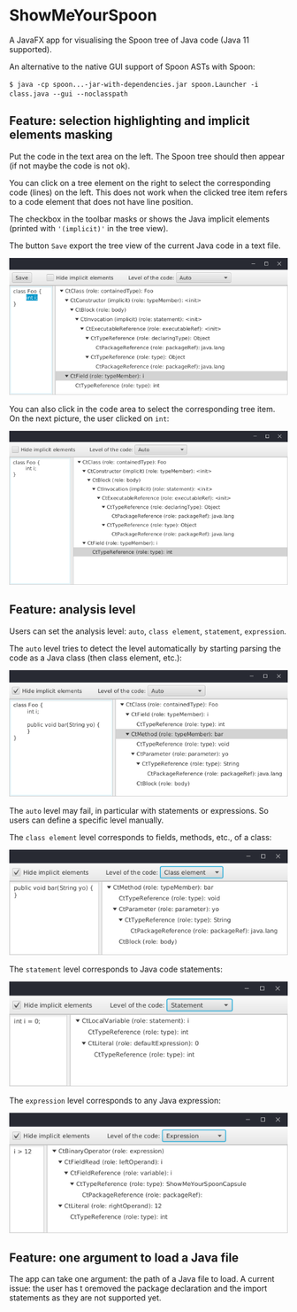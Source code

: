 # ShowMeYourSpoon

A JavaFX app for visualising the Spoon tree of Java code (Java 11 supported).

An alternative to the native GUI support of Spoon ASTs with Spoon:

`$ java -cp spoon...-jar-with-dependencies.jar spoon.Launcher -i class.java --gui --noclasspath`

## Feature: selection highlighting and implicit elements masking

Put the code in the text area on the left.
The Spoon tree should then appear (if not maybe the code is not ok).

You can click on a tree element on the right to select the corresponding code (lines) on the left.
This does not work when the clicked tree item refers to a code element that does not have line position.

The checkbox in the toolbar masks or shows the Java implicit elements (printed with `'(implicit)'` in the tree view).

The button `Save` export the tree view of the current Java code in a text file.

![features](doc/appFeat.png)

You can also click in the code area to select the corresponding tree item.
On the next picture, the user clicked on `int`:

![features](doc/appFeat2.png)

## Feature: analysis level

Users can set the analysis level: `auto`, `class element`, `statement`, `expression`.

The `auto` level tries to detect the level automatically by starting parsing the code as a Java class (then class element, etc.):

![auto](doc/appAuto.png)

The `auto` level may fail, in particular with statements or expressions.
So users can define a specific level manually.

The `class element` level corresponds to fields, methods, etc., of a class:

![auto](doc/appClassElt.png)

The `statement` level corresponds to Java code statements:

![auto](doc/appStatement.png)

The `expression` level corresponds to any Java expression:

![auto](doc/appExp.png)


## Feature: one argument to load a Java file

The app can take one argument: the path of a Java file to load.
A current issue: the user has t oremoved the package declaration and the import statements as they are not supported yet.  